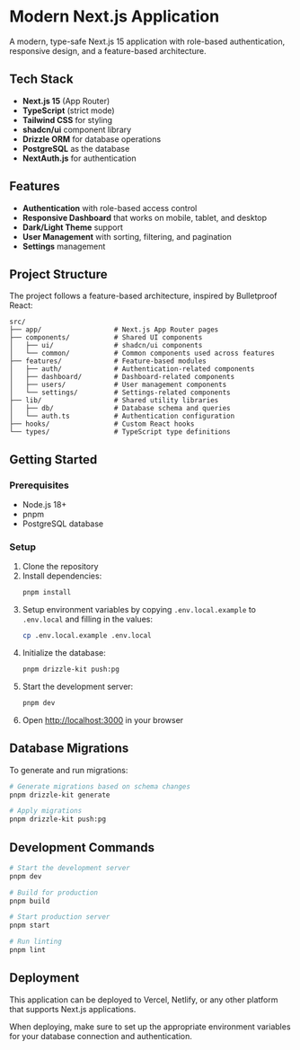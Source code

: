 # Modern Next.js Application

A modern, type-safe Next.js 15 application with role-based authentication, responsive design, and a feature-based architecture.

## Tech Stack

- **Next.js 15** (App Router)
- **TypeScript** (strict mode)
- **Tailwind CSS** for styling
- **shadcn/ui** component library
- **Drizzle ORM** for database operations
- **PostgreSQL** as the database
- **NextAuth.js** for authentication

## Features

- **Authentication** with role-based access control
- **Responsive Dashboard** that works on mobile, tablet, and desktop
- **Dark/Light Theme** support
- **User Management** with sorting, filtering, and pagination
- **Settings** management

## Project Structure

The project follows a feature-based architecture, inspired by Bulletproof React:

```
src/
├── app/                  # Next.js App Router pages
├── components/           # Shared UI components
│   ├── ui/               # shadcn/ui components
│   └── common/           # Common components used across features
├── features/             # Feature-based modules
│   ├── auth/             # Authentication-related components
│   ├── dashboard/        # Dashboard-related components
│   ├── users/            # User management components
│   └── settings/         # Settings-related components
├── lib/                  # Shared utility libraries
│   ├── db/               # Database schema and queries
│   └── auth.ts           # Authentication configuration
├── hooks/                # Custom React hooks
└── types/                # TypeScript type definitions
```

## Getting Started

### Prerequisites

- Node.js 18+
- pnpm
- PostgreSQL database

### Setup

1. Clone the repository
2. Install dependencies:
   ```bash
   pnpm install
   ```
3. Setup environment variables by copying `.env.local.example` to `.env.local` and filling in the values:
   ```bash
   cp .env.local.example .env.local
   ```
4. Initialize the database:
   ```bash
   pnpm drizzle-kit push:pg
   ```
5. Start the development server:
   ```bash
   pnpm dev
   ```
6. Open [http://localhost:3000](http://localhost:3000) in your browser

## Database Migrations

To generate and run migrations:

```bash
# Generate migrations based on schema changes
pnpm drizzle-kit generate

# Apply migrations
pnpm drizzle-kit push:pg
```

## Development Commands

```bash
# Start the development server
pnpm dev

# Build for production
pnpm build

# Start production server
pnpm start

# Run linting
pnpm lint
```

## Deployment

This application can be deployed to Vercel, Netlify, or any other platform that supports Next.js applications.

When deploying, make sure to set up the appropriate environment variables for your database connection and authentication.

<!-- Edited to test GitHub Actions deployment workflow -->
